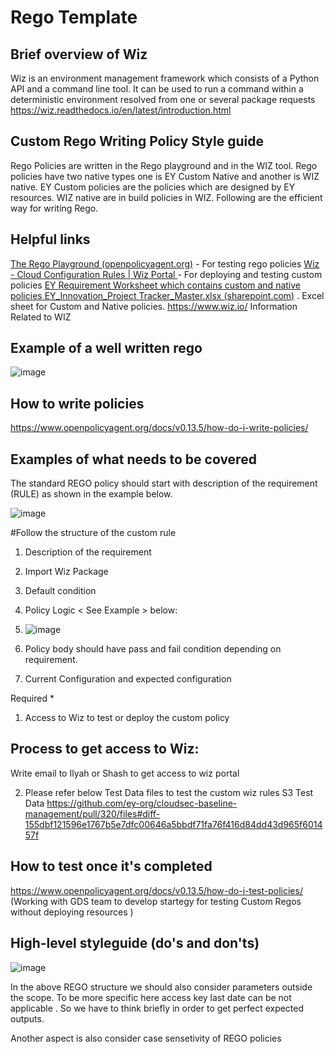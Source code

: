 # Rego Template 

## Brief overview of Wiz

Wiz is an environment management framework which consists of a Python API and a command line tool. It can be used to run a command within a deterministic environment resolved from one or several package requests
https://wiz.readthedocs.io/en/latest/introduction.html

## Custom Rego Writing Policy Style guide

Rego Policies are written in the Rego playground and in the WIZ tool. Rego policies have two native types one is EY Custom Native and another is WIZ native. EY Custom policies are the policies which are designed by EY resources. WIZ native are in build policies in WIZ.  Following are the efficient way for writing Rego. 
 
## Helpful links
[The Rego Playground (openpolicyagent.org)](https://play.openpolicyagent.org/) - For testing rego policies
[Wiz - Cloud Configuration Rules | Wiz Portal ](https://app.wiz.io/policies/cloud-configuration-rules#~(filters~(serviceType~(equals~(~'AWS))~search~(contains~'d))))- For deploying and testing custom policies
[EY Requirement Worksheet which contains custom and native policies EY_Innovation_Project Tracker_Master.xlsx (sharepoint.com)](https://eyus.sharepoint.com/:x:/r/sites/EYCloudSecurityInnovationInitiative/_layouts/15/Doc.aspx?sourcedoc=%7BC8D788F8-8471-4C9F-A13B-FE81E6607336%7D&file=EY_Innovation_Project%20Tracker_Master.xlsx&action=default&mobileredirect=true) . Excel sheet for Custom and Native policies.
https://www.wiz.io/ Information Related to WIZ 
## Example of a well written rego
![image](https://user-images.githubusercontent.com/106724271/187544061-cd70171a-98eb-4ab3-a580-517c2c005b4f.png)

## How to write policies
<https://www.openpolicyagent.org/docs/v0.13.5/how-do-i-write-policies/>
## Examples of what needs to be covered

The standard REGO policy should start with description of the requirement (RULE) as shown in the example below.

![image](https://user-images.githubusercontent.com/111082407/189767407-72d5c1bf-dfe0-4fbb-a971-1f930750574c.png)

#Follow the structure of the custom rule
 
1.	Description of the requirement
2.	Import Wiz Package
3.	Default condition
4.	Policy Logic < See Example > below:

5.	 ![image](https://user-images.githubusercontent.com/111082407/189767324-14248587-d6c8-4ca5-b3d2-82e6684ddfc2.png)
 
6. Policy body should have pass and fail condition depending on requirement. 

7. Current Configuration and expected configuration 
 
Required * 
1.	Access to Wiz to test or deploy the custom policy 
## Process to get access to Wiz:
Write email to Ilyah or Shash to get access to wiz portal

2.	Please refer below Test Data files to test the custom  wiz rules 
S3 Test Data  <https://github.com/ey-org/cloudsec-baseline-management/pull/320/files#diff-155dbf121596e1767b5e7dfc00646a5bbdf71fa76f416d84dd43d965f601457f>
 
## How to test once it's completed
<https://www.openpolicyagent.org/docs/v0.13.5/how-do-i-test-policies/>
(Working with GDS team to develop startegy for testing Custom Regos without deploying resources )


## High-level styleguide (do's and don'ts)

![image](https://user-images.githubusercontent.com/106724271/189973720-bb52e5b5-b46f-4761-92da-435f4ea71327.png)

In the above REGO structure we should also consider parameters outside the scope. To be more specific here access key last date can be not applicable . So we have to think briefly in order to get perfect expected outputs.

Another aspect is also consider case sensetivity of REGO policies 


